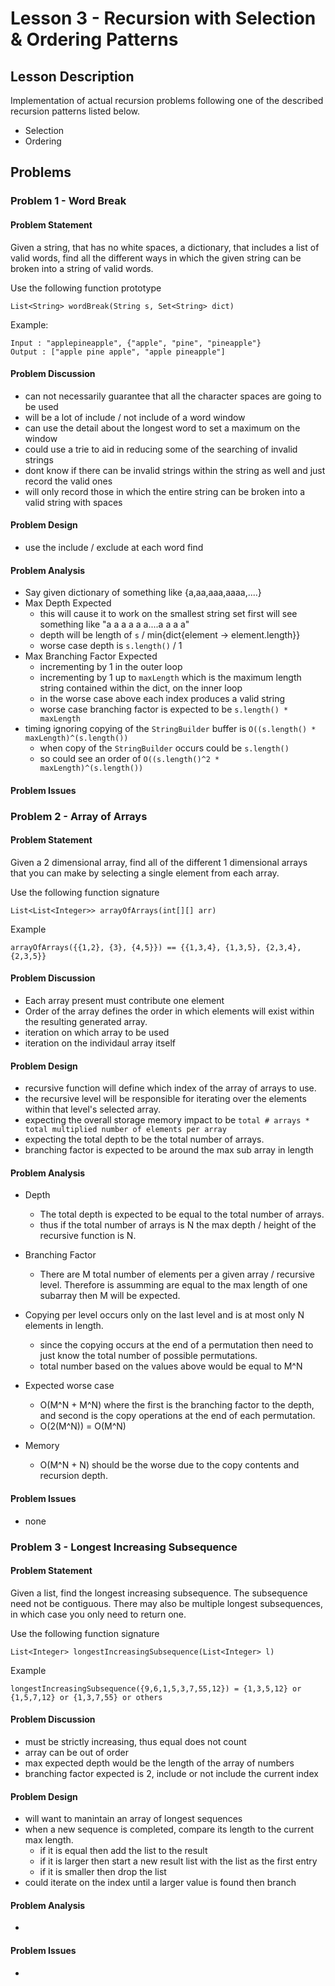 # Lesson 3 - Recursion with Selection & Ordering Patterns
## Lesson Description
Implementation of actual recursion problems following one of the described recursion patterns listed below.
- Selection
- Ordering

## Problems
### Problem 1 - Word Break
#### Problem Statement
>
Given a string, that has no white spaces, a dictionary, that includes a list of valid words, find all the different ways in which the given string can be broken into a string of valid words.
>
Use the following function prototype
>
```
List<String> wordBreak(String s, Set<String> dict)
```
>
Example:
```
Input : "applepineapple", {"apple", "pine", "pineapple"}
Output : ["apple pine apple", "apple pineapple"]
```

#### Problem Discussion
- can not necessarily guarantee that all the character spaces are going to be used
- will be a lot of include / not include of a word window
- can use the detail about the longest word to set a maximum on the window
- could use a trie to aid in reducing some of the searching of invalid strings
- dont know if there can be invalid strings within the string as well and just record the valid ones
- will only record those in which the entire string can be broken into a valid string with spaces

#### Problem Design
- use the include / exclude at each word find

#### Problem Analysis
- Say given dictionary of something like {a,aa,aaa,aaaa,....}
- Max Depth Expected
  - this will cause it to work on the smallest string set first will see something like "a a a a a a....a a a a"
  - depth will be length of `s` / min{dict{element -> element.length}}
  - worse case depth is `s.length()` / 1
- Max Branching Factor Expected
  - incrementing by 1 in the outer loop
  - incrementing by 1 up to `maxLength` which is the maximum length string contained within the dict, on the inner loop
  - in the worse case above each index produces a valid string
  - worse case branching factor is expected to be `s.length() * maxLength`
- timing ignoring copying of the `StringBuilder` buffer is `O((s.length() * maxLength)^(s.length())`
  - when copy of the `StringBuilder` occurs could be `s.length()` 
  - so could see an order of `O((s.length()^2 * maxLength)^(s.length())`

#### Problem Issues

### Problem 2 - Array of Arrays
#### Problem Statement
>
Given a 2 dimensional array, find all of the different 1 dimensional arrays that you can make by selecting a single element from each array.
>
Use the following function signature 
```
List<List<Integer>> arrayOfArrays(int[][] arr)
```
>
Example
```
arrayOfArrays({{1,2}, {3}, {4,5}}) == {{1,3,4}, {1,3,5}, {2,3,4}, {2,3,5}}
```

#### Problem Discussion
- Each array present must contribute one element
- Order of the array defines the order in which elements will exist within the resulting generated array.
- iteration on which array to be used
- iteration on the individaul array itself

#### Problem Design
- recursive function will define which index of the array of arrays to use.
- the recursive level will be responsible for iterating over the elements within that level's selected array.
- expecting the overall storage memory impact to be `total # arrays * total multiplied number of elements per array`
- expecting the total depth to be the total number of arrays.
- branching factor is expected to be around the max sub array in length

#### Problem Analysis
- Depth
  - The total depth is expected to be equal to the total number of arrays.
  - thus if the total number of arrays is N the max depth / height of the recursive function is N.
- Branching Factor
  - There are M total number of elements per a given array / recursive level.  Therefore is assumming are equal to the max length of one subarray then M will be expected.
- Copying per level occurs only on the last level and is at most only N elements in length.  
  - since the copying occurs at the end of a permutation then need to just know the total number of possible permutations. 
  - total number based on the values above would be equal to M^N
- Expected worse case
  - O(M^N + M^N) where the first is the branching factor to the depth, and second is the copy operations at the end of each permutation.
  - O(2(M^N)) = O(M^N)

- Memory
  - O(M^N + N) should be the worse due to the copy contents and recursion depth.

#### Problem Issues
- none

### Problem 3 - Longest Increasing Subsequence
#### Problem Statement
>
Given a list, find the longest increasing subsequence. The subsequence need not be contiguous. There may also be multiple longest subsequences, in which case you only need to return one.
>
Use the following function signature 
```
List<Integer> longestIncreasingSubsequence(List<Integer> l)
```
>
Example
```
longestIncreasingSubsequence({9,6,1,5,3,7,55,12}) = {1,3,5,12} or {1,5,7,12} or {1,3,7,55} or others
```

#### Problem Discussion
- must be strictly increasing, thus equal does not count
- array can be out of order
- max expected depth would be the length of the array of numbers
- branching factor expected is 2, include or not include the current index

#### Problem Design
- will want to manintain an array of longest sequences
- when a new sequence is completed, compare its length to the current max length.  
  - if it is equal then add the list to the result
  - if it is larger then start a new result list with the list as the first entry
  - if it is smaller then drop the list
- could iterate on the index until a larger value is found then branch

#### Problem Analysis
- 

#### Problem Issues
- 
